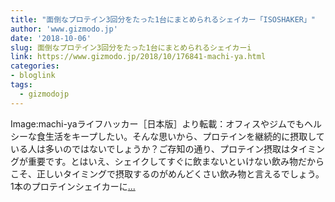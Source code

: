 ```yaml
---
title: "面倒なプロテイン3回分をたった1台にまとめられるシェイカー「ISOSHAKER」"
author: 'www.gizmodo.jp'
date: '2018-10-06'
slug: 面倒なプロテイン3回分をたった1台にまとめられるシェイカーi
link: https://www.gizmodo.jp/2018/10/176841-machi-ya.html
categories:
- bloglink
tags:
  - gizmodojp
---
```


Image:machi-yaライフハッカー［日本版］より転載：オフィスやジムでもヘルシーな食生活をキープしたい。そんな思いから、プロテインを継続的に摂取している人は多いのではないでしょうか？ご存知の通り、プロテイン摂取はタイミングが重要です。とはいえ、シェイクしてすぐに飲まないといけない飲み物だからこそ、正しいタイミングで摂取するのがめんどくさい飲み物と言えるでしょう。1本のプロテインシェイカーに[... <i class="fas fa-external-link-alt"></i>](https://www.gizmodo.jp/2018/10/176841-machi-ya.html)

